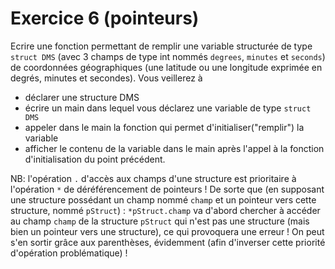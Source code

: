 # Exercice 6 (pointeurs)

Ecrire une fonction permettant de remplir une variable structurée de type `struct DMS` (avec 3 champs de type int nommés `degrees`, `minutes` et `seconds`) de coordonnées géographiques (une latitude ou une longitude exprimée en degrés, minutes et secondes).
Vous veillerez à 
+ déclarer une structure DMS
+ écrire un main dans lequel vous déclarez une variable de type `struct DMS` 
+ appeler dans le main la fonction qui permet d'initialiser("remplir") la variable
+ afficher le contenu de la variable dans le main après l'appel à la fonction d'initialisation du point précédent.

NB: l'opération `.` d'accès aux champs d'une structure est prioritaire à l'opération `*` de déréférencement de pointeurs ! De sorte que (en supposant une structure possédant un champ nommé `champ` et un pointeur vers cette structure, nommé `pStruct`) : `*pStruct.champ` va d'abord chercher à accéder au champ `champ` de la structure `pStruct` qui n'est pas une structure (mais bien un pointeur vers une structure), ce qui provoquera une erreur ! On peut s'en sortir grâce aux parenthèses, évidemment (afin d'inverser cette priorité d'opération problématique) !
